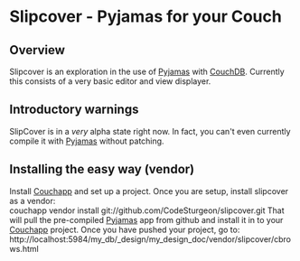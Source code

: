 # Slipcover - Pyjamas for your Couch  
  
## Overview  
Slipcover is an exploration in the use of [Pyjamas][] with [CouchDB][]. Currently this consists of a very basic editor and view displayer.  
  
## Introductory warnings
SlipCover is in a _very_ alpha state right now. In fact, you can't even currently compile it with [Pyjamas][] without patching.
  
## Installing the easy way (vendor)
Install [Couchapp][] and set up a project. Once you are setup, install slipcover as a vendor:  
  couchapp vendor install git://github.com/CodeSturgeon/slipcover.git
That will pull the pre-compiled [Pyjamas][] app from github and install it in to your [Couchapp][] project. Once you have pushed your project, go to:  
  http://localhost:5984/my_db/_design/my_design_doc/vendor/slipcover/cbrows.html
  
[Pyjamas]: http://pyjs.org/  
[CouchDB]: http://couchdb.apache.org/  
[Couchapp]: http://github.com/couchapp/couchapp  

